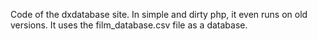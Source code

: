 Code of the dxdatabase site. In simple and dirty php, it even runs on old versions. It uses the film_database.csv file as a database.

